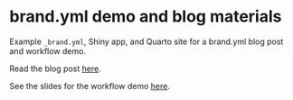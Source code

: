 # brand.yml demo and blog materials 

Example `_brand.yml`, Shiny app, and Quarto site for a brand.yml blog post and workflow demo.

Read the blog post [here](https://posit.co/blog/unified-branding-across-posit-tools-with-brand-yml/).

See the slides for the workflow demo [here](https://github.com/skaltman/brand-yml-demo).
